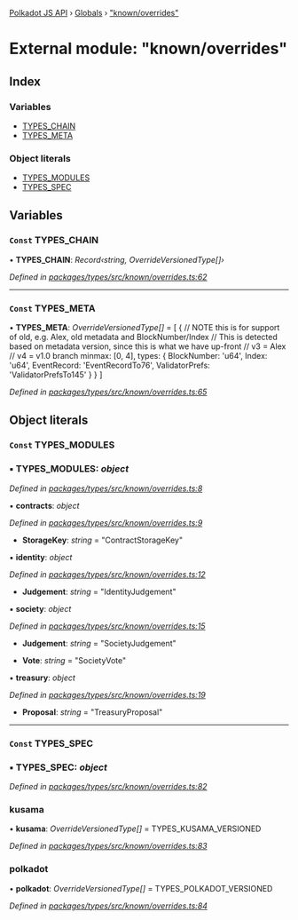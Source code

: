 [Polkadot JS API](../README.md) › [Globals](../globals.md) › ["known/overrides"](_known_overrides_.md)

# External module: "known/overrides"

## Index

### Variables

* [TYPES_CHAIN](_known_overrides_.md#const-types_chain)
* [TYPES_META](_known_overrides_.md#const-types_meta)

### Object literals

* [TYPES_MODULES](_known_overrides_.md#const-types_modules)
* [TYPES_SPEC](_known_overrides_.md#const-types_spec)

## Variables

### `Const` TYPES_CHAIN

• **TYPES_CHAIN**: *Record‹string, OverrideVersionedType[]›*

*Defined in [packages/types/src/known/overrides.ts:62](https://github.com/polkadot-js/api/blob/8ca194a3d2/packages/types/src/known/overrides.ts#L62)*

___

### `Const` TYPES_META

• **TYPES_META**: *OverrideVersionedType[]* = [
  {
    // NOTE this is for support of old, e.g. Alex, old metadata and BlockNumber/Index
    // This is detected based on metadata version, since this is what we have up-front
    //   v3 = Alex
    //   v4 = v1.0 branch
    minmax: [0, 4],
    types: {
      BlockNumber: 'u64',
      Index: 'u64',
      EventRecord: 'EventRecordTo76',
      ValidatorPrefs: 'ValidatorPrefsTo145'
    }
  }
]

*Defined in [packages/types/src/known/overrides.ts:65](https://github.com/polkadot-js/api/blob/8ca194a3d2/packages/types/src/known/overrides.ts#L65)*

## Object literals

### `Const` TYPES_MODULES

### ▪ **TYPES_MODULES**: *object*

*Defined in [packages/types/src/known/overrides.ts:8](https://github.com/polkadot-js/api/blob/8ca194a3d2/packages/types/src/known/overrides.ts#L8)*

▪ **contracts**: *object*

*Defined in [packages/types/src/known/overrides.ts:9](https://github.com/polkadot-js/api/blob/8ca194a3d2/packages/types/src/known/overrides.ts#L9)*

* **StorageKey**: *string* = "ContractStorageKey"

▪ **identity**: *object*

*Defined in [packages/types/src/known/overrides.ts:12](https://github.com/polkadot-js/api/blob/8ca194a3d2/packages/types/src/known/overrides.ts#L12)*

* **Judgement**: *string* = "IdentityJudgement"

▪ **society**: *object*

*Defined in [packages/types/src/known/overrides.ts:15](https://github.com/polkadot-js/api/blob/8ca194a3d2/packages/types/src/known/overrides.ts#L15)*

* **Judgement**: *string* = "SocietyJudgement"

* **Vote**: *string* = "SocietyVote"

▪ **treasury**: *object*

*Defined in [packages/types/src/known/overrides.ts:19](https://github.com/polkadot-js/api/blob/8ca194a3d2/packages/types/src/known/overrides.ts#L19)*

* **Proposal**: *string* = "TreasuryProposal"

___

### `Const` TYPES_SPEC

### ▪ **TYPES_SPEC**: *object*

*Defined in [packages/types/src/known/overrides.ts:82](https://github.com/polkadot-js/api/blob/8ca194a3d2/packages/types/src/known/overrides.ts#L82)*

###  kusama

• **kusama**: *OverrideVersionedType[]* = TYPES_KUSAMA_VERSIONED

*Defined in [packages/types/src/known/overrides.ts:83](https://github.com/polkadot-js/api/blob/8ca194a3d2/packages/types/src/known/overrides.ts#L83)*

###  polkadot

• **polkadot**: *OverrideVersionedType[]* = TYPES_POLKADOT_VERSIONED

*Defined in [packages/types/src/known/overrides.ts:84](https://github.com/polkadot-js/api/blob/8ca194a3d2/packages/types/src/known/overrides.ts#L84)*
